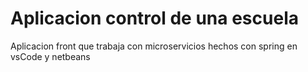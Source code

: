 # Aplicacion control de una escuela

Aplicacion front que trabaja con microservicios hechos con spring en vsCode y netbeans
